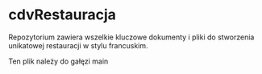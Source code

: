 # cdvRestauracja
Repozytorium zawiera wszelkie kluczowe dokumenty i pliki do stworzenia unikatowej restauracji w stylu francuskim.

Ten plik należy do gałęzi main
